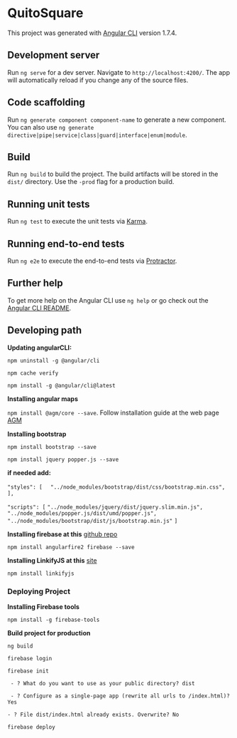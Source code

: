 # QuitoSquare

This project was generated with [Angular CLI](https://github.com/angular/angular-cli) version 1.7.4.

## Development server

Run `ng serve` for a dev server. Navigate to `http://localhost:4200/`. The app will automatically reload if you change any of the source files.

## Code scaffolding

Run `ng generate component component-name` to generate a new component. You can also use `ng generate directive|pipe|service|class|guard|interface|enum|module`.

## Build

Run `ng build` to build the project. The build artifacts will be stored in the `dist/` directory. Use the `-prod` flag for a production build.

## Running unit tests

Run `ng test` to execute the unit tests via [Karma](https://karma-runner.github.io).

## Running end-to-end tests

Run `ng e2e` to execute the end-to-end tests via [Protractor](http://www.protractortest.org/).

## Further help

To get more help on the Angular CLI use `ng help` or go check out the [Angular CLI README](https://github.com/angular/angular-cli/blob/master/README.md).

## Developing path
**Updating angularCLI:**

`npm uninstall -g @angular/cli`

`npm cache verify`

`npm install -g @angular/cli@latest`

**Installing angular maps**

`npm install @agm/core --save`. Follow installation guide at the web page [AGM](https://angular-maps.com/)

**Installing bootstrap**

`npm install bootstrap --save`

`npm install jquery popper.js --save`

**if needed add:**

`"styles": [`
`  "../node_modules/bootstrap/dist/css/bootstrap.min.css",`
`],`

`"scripts": [`
  `"../node_modules/jquery/dist/jquery.slim.min.js",`
  `"../node_modules/popper.js/dist/umd/popper.js",`
  `"../node_modules/bootstrap/dist/js/bootstrap.min.js"`
`]`


**Installing firebase at this** [github repo](https://github.com/angular/angularfire2/blob/master/docs/install-and-setup.md)

`npm install angularfire2 firebase --save`

**Installing LinkifyJS at this** [site](http://soapbox.github.io/linkifyjs/docs/)

`npm install linkifyjs`

### Deploying Project
**Installing Firebase tools**

`npm install -g firebase-tools`

**Build project for production**

`ng build`

`firebase login`

`firebase init`

` - ? What do you want to use as your public directory? dist`

` - ? Configure as a single-page app (rewrite all urls to /index.html)? Yes`

`- ? File dist/index.html already exists. Overwrite? No`

`firebase deploy`
